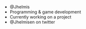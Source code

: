 - @Jhelmis
- Programming & game development
- Currently working on a project
- @Jhelmisen on twitter

<!---
Jhelmis/Jhelmis is a ✨ special ✨ repository because its `README.md` (this file) appears on your GitHub profile.
You can click the Preview link to take a look at your changes.
--->
